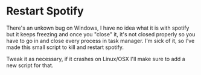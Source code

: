 # Restart Spotify
There's an unkown bug on Windows, I have no idea what it is with spotify but it keeps freezing and once you "close" it, it's not closed properly so you have to go in and close every process in task manager. I'm sick of it, so I've made this small script to kill and restart spotify.

Tweak it as necessary, if it crashes on Linux/OSX I'll make sure to add a new script for that.
